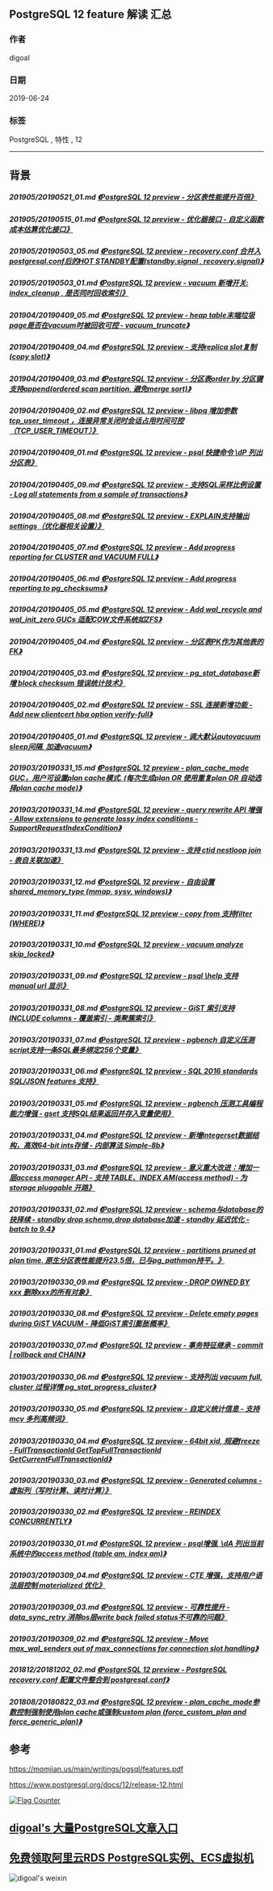 ## PostgreSQL 12 feature 解读  汇总 
                
### 作者                
digoal                
                
### 日期                
2019-06-24                
                
### 标签                
PostgreSQL , 特性 , 12    
                
----                
                
## 背景      
  
##### 201905/20190521_01.md   [《PostgreSQL 12 preview - 分区表性能提升百倍》](../201905/20190521_01.md)    
##### 201905/20190515_01.md   [《PostgreSQL 12 preview - 优化器接口 - 自定义函数成本估算优化接口》](../201905/20190515_01.md)    
##### 201905/20190503_05.md   [《PostgreSQL 12 preview - recovery.conf 合并入 postgresql.conf后的HOT STANDBY配置(standby.signal , recovery.signal)》](../201905/20190503_05.md)    
##### 201905/20190503_01.md   [《PostgreSQL 12 preview - vacuum 新增开关: index_cleanup , 是否同时回收索引》](../201905/20190503_01.md)    
##### 201904/20190409_05.md   [《PostgreSQL 12 preview - heap table末端垃圾page是否在vacuum时被回收可控 - vacuum_truncate》](../201904/20190409_05.md)    
##### 201904/20190409_04.md   [《PostgreSQL 12 preview - 支持replica slot复制(copy slot)》](../201904/20190409_04.md)    
##### 201904/20190409_03.md   [《PostgreSQL 12 preview - 分区表order by 分区键支持append(ordered scan partition, 避免merge sort)》](../201904/20190409_03.md)    
##### 201904/20190409_02.md   [《PostgreSQL 12 preview - libpq 增加参数 tcp_user_timeout ，连接异常关闭时会话占用时间可控（TCP_USER_TIMEOUT）》](../201904/20190409_02.md)    
##### 201904/20190409_01.md   [《PostgreSQL 12 preview - psql 快捷命令 \\dP 列出分区表》](../201904/20190409_01.md)    
##### 201904/20190405_09.md   [《PostgreSQL 12 preview - 支持SQL采样比例设置 - Log all statements from a sample of transactions》](../201904/20190405_09.md)    
##### 201904/20190405_08.md   [《PostgreSQL 12 preview - EXPLAIN支持输出settings（优化器相关设置）》](../201904/20190405_08.md)    
##### 201904/20190405_07.md   [《PostgreSQL 12 preview - Add progress reporting for CLUSTER and VACUUM FULL》](../201904/20190405_07.md)    
##### 201904/20190405_06.md   [《PostgreSQL 12 preview - Add progress reporting to pg_checksums》](../201904/20190405_06.md)    
##### 201904/20190405_05.md   [《PostgreSQL 12 preview - Add wal_recycle and wal_init_zero GUCs 适配COW文件系统如ZFS》](../201904/20190405_05.md)    
##### 201904/20190405_04.md   [《PostgreSQL 12 preview - 分区表PK作为其他表的FK》](../201904/20190405_04.md)    
##### 201904/20190405_03.md   [《PostgreSQL 12 preview - pg_stat_database新增 block checksum 错误统计技术》](../201904/20190405_03.md)    
##### 201904/20190405_02.md   [《PostgreSQL 12 preview - SSL 连接新增功能 - Add new clientcert hba option verify-full》](../201904/20190405_02.md)    
##### 201904/20190405_01.md   [《PostgreSQL 12 preview - 调大默认autovacuum sleep间隔, 加速vacuum》](../201904/20190405_01.md)    
##### 201903/20190331_15.md   [《PostgreSQL 12 preview - plan_cache_mode GUC，用户可设置plan cache模式. (每次生成plan OR 使用重复plan OR 自动选择plan cache mode)》](../201903/20190331_15.md)    
##### 201903/20190331_14.md   [《PostgreSQL 12 preview - query rewrite API 增强 - Allow extensions to generate lossy index conditions - SupportRequestIndexCondition》](../201903/20190331_14.md)    
##### 201903/20190331_13.md   [《PostgreSQL 12 preview - 支持 ctid nestloop join - 表自关联加速》](../201903/20190331_13.md)    
##### 201903/20190331_12.md   [《PostgreSQL 12 preview - 自由设置 shared_memory_type (mmap, sysv, windows)》](../201903/20190331_12.md)    
##### 201903/20190331_11.md   [《PostgreSQL 12 preview - copy from 支持filter (WHERE)》](../201903/20190331_11.md)    
##### 201903/20190331_10.md   [《PostgreSQL 12 preview - vacuum analyze skip_locked》](../201903/20190331_10.md)    
##### 201903/20190331_09.md   [《PostgreSQL 12 preview - psql \\help 支持manual url 显示》](../201903/20190331_09.md)    
##### 201903/20190331_08.md   [《PostgreSQL 12 preview - GiST 索引支持INCLUDE columns - 覆盖索引 - 类聚簇索引》](../201903/20190331_08.md)    
##### 201903/20190331_07.md   [《PostgreSQL 12 preview - pgbench 自定义压测script支持一条SQL最多绑定256个变量》](../201903/20190331_07.md)    
##### 201903/20190331_06.md   [《PostgreSQL 12 preview - SQL 2016 standards SQL/JSON features 支持》](../201903/20190331_06.md)    
##### 201903/20190331_05.md   [《PostgreSQL 12 preview - pgbench 压测工具编程能力增强 - gset 支持SQL结果返回并存入变量使用》](../201903/20190331_05.md)    
##### 201903/20190331_04.md   [《PostgreSQL 12 preview - 新增integerset数据结构，高效64-bit ints存储 - 内部算法 Simple-8b》](../201903/20190331_04.md)    
##### 201903/20190331_03.md   [《PostgreSQL 12 preview - 意义重大改进：增加一层access manager API - 支持 TABLE、INDEX AM(access method) - 为storage  pluggable 开路》](../201903/20190331_03.md)    
##### 201903/20190331_02.md   [《PostgreSQL 12 preview - schema与database的抉择续 - standby drop schema,drop database加速 - standby 延迟优化 - batch to 9.4》](../201903/20190331_02.md)    
##### 201903/20190331_01.md   [《PostgreSQL 12 preview - partitions pruned at plan time. 原生分区表性能提升23.5倍，已与pg_pathman持平。》](../201903/20190331_01.md)    
##### 201903/20190330_09.md   [《PostgreSQL 12 preview - DROP OWNED BY xxx 删除xxx的所有对象》](../201903/20190330_09.md)    
##### 201903/20190330_08.md   [《PostgreSQL 12 preview - Delete empty pages during GiST VACUUM - 降低GiST索引膨胀概率》](../201903/20190330_08.md)    
##### 201903/20190330_07.md   [《PostgreSQL 12 preview - 事务特征继承 - commit | rollback and CHAIN》](../201903/20190330_07.md)    
##### 201903/20190330_06.md   [《PostgreSQL 12 preview - 支持列出 vacuum full, cluster 过程详情  pg_stat_progress_cluster》](../201903/20190330_06.md)    
##### 201903/20190330_05.md   [《PostgreSQL 12 preview - 自定义统计信息 - 支持mcv 多列高频词》](../201903/20190330_05.md)    
##### 201903/20190330_04.md   [《PostgreSQL 12 preview - 64bit xid, 规避freeze - FullTransactionId GetTopFullTransactionId GetCurrentFullTransactionId》](../201903/20190330_04.md)    
##### 201903/20190330_03.md   [《PostgreSQL 12 preview - Generated columns - 虚拟列（写时计算、读时计算）》](../201903/20190330_03.md)    
##### 201903/20190330_02.md   [《PostgreSQL 12 preview - REINDEX CONCURRENTLY》](../201903/20190330_02.md)    
##### 201903/20190330_01.md   [《PostgreSQL 12 preview - psql增强, \\dA 列出当前系统中的access method (table am, index am)》](../201903/20190330_01.md)    
##### 201903/20190309_04.md   [《PostgreSQL 12 preview - CTE 增强，支持用户语法层控制 materialized 优化》](../201903/20190309_04.md)    
##### 201903/20190309_03.md   [《PostgreSQL 12 preview - 可靠性提升 - data_sync_retry 消除os层write back failed status不可靠的问题》](../201903/20190309_03.md)    
##### 201903/20190309_02.md   [《PostgreSQL 12 preview - Move max_wal_senders out of max_connections for connection slot handling》](../201903/20190309_02.md)    
##### 201812/20181202_02.md   [《PostgreSQL 12 preview - PostgreSQL recovery.conf 配置文件整合到 postgresql.conf》](../201812/20181202_02.md)    
##### 201808/20180822_03.md   [《PostgreSQL 12 preview - plan_cache_mode参数控制强制使用plan cache或强制custom plan (force_custom_plan and force_generic_plan)》](../201808/20180822_03.md)    
  
## 参考  
https://momjian.us/main/writings/pgsql/features.pdf  
    
https://www.postgresql.org/docs/12/release-12.html  
    
  
<a rel="nofollow" href="http://info.flagcounter.com/h9V1"  ><img src="http://s03.flagcounter.com/count/h9V1/bg_FFFFFF/txt_000000/border_CCCCCC/columns_2/maxflags_12/viewers_0/labels_0/pageviews_0/flags_0/"  alt="Flag Counter"  border="0"  ></a>  
  
  
## [digoal's 大量PostgreSQL文章入口](https://github.com/digoal/blog/blob/master/README.md "22709685feb7cab07d30f30387f0a9ae")
  
  
## [免费领取阿里云RDS PostgreSQL实例、ECS虚拟机](https://free.aliyun.com/ "57258f76c37864c6e6d23383d05714ea")
  
  
![digoal's weixin](../pic/digoal_weixin.jpg "f7ad92eeba24523fd47a6e1a0e691b59")
  
